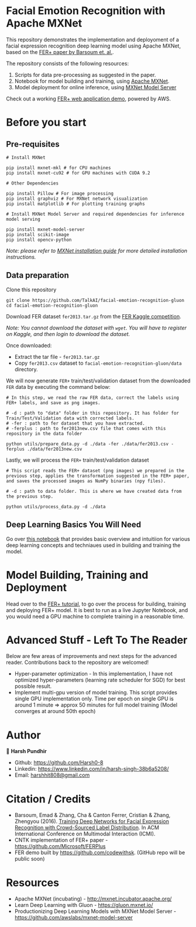 # Facial Emotion Recognition with Apache MXNet

This repository demonstrates the implementation and deployoment of a facial expression recognition deep learning model using Apache MXNet, based on the [FER+ paper by Barsoum et. al.](https://arxiv.org/abs/1608.01041).

The repository consists of the following resources:
1. Scripts for data pre-processing as suggested in the paper.
1. Notebook for model building and training, using [Apache MXNet](http://mxnet.io).
1. Model deployment for online inference, using [MXNet Model Server](http://modelserver.io)

Check out a working [FER+ web application demo](http://bit.ly/mxnet-fer), powered by AWS.


# Before you start

## Pre-requisites

```
# Install MXNet

pip install mxnet-mkl # for CPU machines
pip install mxnet-cu92 # for GPU machines with CUDA 9.2
    
# Other Dependencies

pip install Pillow # For image processing
pip install graphviz # For MXNet network visualization
pip install matplotlib # For plotting training graphs

# Install MXNet Model Server and required dependencies for inference model serving

pip install mxnet-model-server
pip install scikit-image
pip install opencv-python
```

*Note: please refer to [MXNet installation guide](http://mxnet.incubator.apache.org/install/index.html?platform=Linux&language=Python&processor=CPU) for more detailed installation instructions.*

## Data preparation

Clone this repository

```
git clone https://github.com/TalkAI/facial-emotion-recognition-gluon
cd facial-emotion-recognition-gluon
```

Download FER dataset `fer2013.tar.gz` from the [FER Kaggle competition](https://www.kaggle.com/c/challenges-in-representation-learning-facial-expression-recognition-challenge/data).

*Note: You cannot download the dataset with `wget`. You will have to register on Kaggle, and then login to download the dataset.*

Once downloaded:

* Extract the tar file - `fer2013.tar.gz`
* Copy `fer2013.csv` dataset to `facial-emotion-recognition-gluon/data` directory. 

We will now generate `FER+` train/test/validation dataset from the downloaded `FER` data by executing the command below:

```
# In this step, we read the raw FER data, correct the labels using FER+ labels, and save as png images.

# -d : path to "data" folder in this repository. It has folder for Train/Test/Validation data with corrected labels.
# -fer : path to fer dataset that you have extracted.
# -ferplus : path to fer2013new.csv file that comes with this repository in the data folder
    
python utils/prepare_data.py -d ./data -fer ./data/fer2013.csv -ferplus ./data/fer2013new.csv
```

Lastly, we will process the `FER+` train/test/validation dataset

```
# This script reads the FER+ dataset (png images) we prepared in the previous step, applies the transformation suggested in the FER+ paper, and saves the processed images as NumPy binaries (npy files).

# -d : path to data folder. This is where we have created data from the previous step.

python utils/process_data.py -d ./data
```
 
## Deep Learning Basics You Will Need
Go over [this notebook](https://github.com/TalkAI/facial-emotion-recognition-gluon/tree/master/notebooks/Deep_Learning_Basics_Intuitions.ipynb) that provides basic overview and intuitiion for various deep learning concepts and techniaues used in building and training the model.

# Model Building, Training and Deployment
Head over to the [FER+ tutorial](https://github.com/TalkAI/facial-emotion-recognition-gluon/tree/master/notebooks/Gluon_FERPlus.ipynb), to go over the process for building, training and deploying FER+ model. It is best to run as a live Jupyter Notebook, and you would need a GPU machine to complete training in a reasonable time. 

# Advanced Stuff - Left To The Reader

Below are few areas of improvements and next steps for the advanced reader. Contributions back to the repository are welcomed!

* Hyper-parameter optimization - In this implementation, I have not optimized hyper-parameters (learning rate scheduler for SGD) for best possible result.
* Implement multi-gpu version of model training. This script provides single GPU implementation only. Time per epoch on single GPU is around 1 minute => approx 50 minutes for full model training (Model converges at around 50th epoch)

# Author

👤 **Harsh Pundhir**
- Github: https://github.com/Harsh0-8
- Linkedin: https://www.linkedin.com/in/harsh-singh-38b6a5208/
- Email: harshhit808@gmail.com

# Citation / Credits

* Barsoum, Emad & Zhang, Cha & Canton Ferrer, Cristian & Zhang, Zhengyou (2016). [Training Deep Networks for Facial Expression Recognition with Crowd-Sourced Label Distribution](https://arxiv.org/abs/1608.01041). In ACM International Conference on Multimodal Interaction (ICMI).
* CNTK implementation of FER+ paper - https://github.com/Microsoft/FERPlus
* FER demo built by https://github.com/codewithsk. (GitHub repo will be public soon)

# Resources

* Apache MXNet (incubating) - http://mxnet.incubator.apache.org/
* Learn Deep Learning with Gluon - https://gluon.mxnet.io/
* Productionizing Deep Learning Models with MXNet Model Server - https://github.com/awslabs/mxnet-model-server
